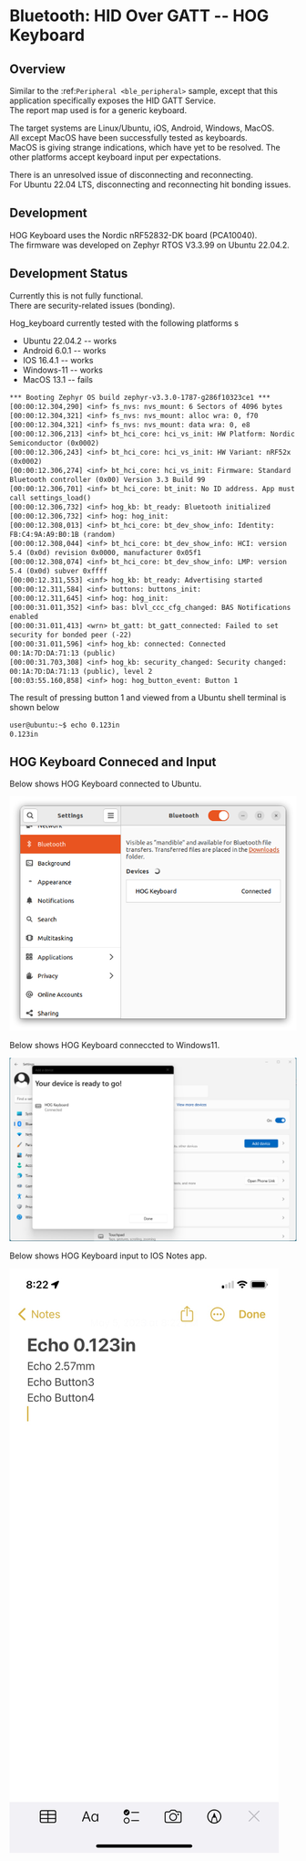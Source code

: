 # Bluetooth: HID Over GATT -- HOG Keyboard

## Overview
Similar to the :ref:`Peripheral <ble_peripheral>` sample, except that this
application specifically exposes the HID GATT Service.  
The report map used is for a generic keyboard.

The target systems are Linux/Ubuntu, iOS, Android, Windows, MacOS.  
All except MacOS have been successfully tested as keyboards.  
MacOS is giving strange indications, which have yet to be resolved.
The other platforms accept keyboard input per expectations.

There is an unresolved issue of disconnecting and reconnecting.  
For Ubuntu 22.04 LTS, disconnecting and reconnecting hit bonding issues.

## Development
HOG Keyboard uses the Nordic nRF52832-DK board (PCA10040).  
The firmware was developed on Zephyr RTOS V3.3.99 on Ubuntu 22.04.2.


## Development Status
Currently this is not fully functional.  
There are security-related issues (bonding).  


Hog_keyboard currently tested with the following platforms s
* Ubuntu 22.04.2 -- works
* Android 6.0.1 -- works
* IOS 16.4.1 -- works
* Windows-11 -- works
* MacOS 13.1  -- fails  

``` 
*** Booting Zephyr OS build zephyr-v3.3.0-1787-g286f10323ce1 ***
[00:00:12.304,290] <inf> fs_nvs: nvs_mount: 6 Sectors of 4096 bytes
[00:00:12.304,321] <inf> fs_nvs: nvs_mount: alloc wra: 0, f70
[00:00:12.304,321] <inf> fs_nvs: nvs_mount: data wra: 0, e8
[00:00:12.306,213] <inf> bt_hci_core: hci_vs_init: HW Platform: Nordic Semiconductor (0x0002)
[00:00:12.306,243] <inf> bt_hci_core: hci_vs_init: HW Variant: nRF52x (0x0002)
[00:00:12.306,274] <inf> bt_hci_core: hci_vs_init: Firmware: Standard Bluetooth controller (0x00) Version 3.3 Build 99
[00:00:12.306,701] <inf> bt_hci_core: bt_init: No ID address. App must call settings_load()
[00:00:12.306,732] <inf> hog_kb: bt_ready: Bluetooth initialized
[00:00:12.306,732] <inf> hog: hog_init: 
[00:00:12.308,013] <inf> bt_hci_core: bt_dev_show_info: Identity: FB:C4:9A:A9:B0:1B (random)
[00:00:12.308,044] <inf> bt_hci_core: bt_dev_show_info: HCI: version 5.4 (0x0d) revision 0x0000, manufacturer 0x05f1
[00:00:12.308,074] <inf> bt_hci_core: bt_dev_show_info: LMP: version 5.4 (0x0d) subver 0xffff
[00:00:12.311,553] <inf> hog_kb: bt_ready: Advertising started
[00:00:12.311,584] <inf> buttons: buttons_init: 
[00:00:12.311,645] <inf> hog: hog_init: 
[00:00:31.011,352] <inf> bas: blvl_ccc_cfg_changed: BAS Notifications enabled
[00:00:31.011,413] <wrn> bt_gatt: bt_gatt_connected: Failed to set security for bonded peer (-22)
[00:00:31.011,596] <inf> hog_kb: connected: Connected 00:1A:7D:DA:71:13 (public)
[00:00:31.703,308] <inf> hog_kb: security_changed: Security changed: 00:1A:7D:DA:71:13 (public), level 2
[00:03:55.160,858] <inf> hog: hog_button_event: Button 1
```
  
The result of pressing button 1 and viewed from a Ubuntu shell terminal is shown below

```  
user@ubuntu:~$ echo 0.123in
0.123in
```
  
## HOG Keyboard Conneced and Input
  
  
Below shows HOG Keyboard connected to Ubuntu.  
  
![here](https://github.com/foldedtoad/hog_keyboard/blob/master/images/ubuntu-hog.png)
   
 
  
Below shows HOG Keyboard conneccted to Windows11.  
  
![here](https://github.com/foldedtoad/hog_keyboard/blob/master/images/Window11_hog_kb.png)

Below shows HOG Keyboard input to IOS Notes app. 
  
![here](https://github.com/foldedtoad/hog_keyboard/blob/master/images/IOS_Notes.png)
